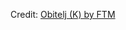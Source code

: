 <div id="observablehq-82c1c0c3"></div>
<p>Credit: <a href="https://observablehq.com/d/3aea42249930354f">Obitelj (K) by FTM</a></p>

<link rel="stylesheet" href="https://cdn.jsdelivr.net/npm/@observablehq/inspector@5/dist/inspector.css">
<script type="module">
import {Runtime, Inspector} from "https://cdn.jsdelivr.net/npm/@observablehq/runtime@5/dist/runtime.js";
import define from "https://api.observablehq.com/d/3aea42249930354f.js?v=4";
new Runtime().module(define, Inspector.into("#observablehq-82c1c0c3"));
</script>
